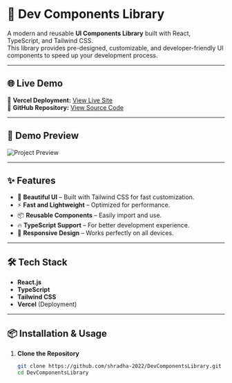 # 🚀 Dev Components Library

A modern and reusable **UI Components Library** built with React, TypeScript, and Tailwind CSS.  
This library provides pre-designed, customizable, and developer-friendly UI components to speed up your development process.

---

## 🌐 Live Demo  
🔗 **Vercel Deployment:** [View Live Site](https://dev-components-library-xiug-fhtjos9zw.vercel.app)  
📂 **GitHub Repository:** [View Source Code](https://github.com/shradha-2022/DevComponentsLibrary)  

---

## 📸 Demo Preview
![Project Preview](https://via.placeholder.com/800x400.png?text=Project+Preview)

---

## ✨ Features
- 🎨 **Beautiful UI** – Built with Tailwind CSS for fast customization.
- ⚡ **Fast and Lightweight** – Optimized for performance.
- 📦 **Reusable Components** – Easily import and use.
- 🔥 **TypeScript Support** – For better development experience.
- 📱 **Responsive Design** – Works perfectly on all devices.

---

## 🛠️ Tech Stack
- **React.js**
- **TypeScript**
- **Tailwind CSS**
- **Vercel** (Deployment)

---

## 📦 Installation & Usage
1. **Clone the Repository**
   ```bash
   git clone https://github.com/shradha-2022/DevComponentsLibrary.git
   cd DevComponentsLibrary
